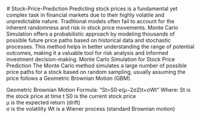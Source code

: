<img width="1" alt="Screenshot 2025-05-08 at 11 54 57 PM" src="https://github.com/user-attachments/assets/607cee5d-0f91-4d74-b675-f2a95f884afd" /># Stock-Price-Prediction
Predicting stock prices is a fundamental yet complex task in financial markets due to their highly volatile and unpredictable nature. Traditional models often fail to account for the inherent randomness and risk in stock price movements. Monte Carlo Simulation offers a probabilistic approach by modeling thousands of possible future price paths based on historical data and stochastic processes. This method helps in better understanding the range of potential outcomes, making it a valuable tool for risk analysis and informed investment decision-making.
Monte Carlo Simulation for Stock Price Prediction
The Monte Carlo method simulates a large number of possible price paths for a stock based on random sampling, usually assuming the price follows a Geometric Brownian Motion (GBM).

Geometric Brownian Motion Formula:
“St​\=S0​⋅e(μ−2σ2​)t+σWt​”
Where: 
St​ is the stock price at time t
S0​ is the current stock price  
μ is the expected return (drift)  
σ is the volatility 
Wt​ is a Wiener process (standard Brownian motion)
